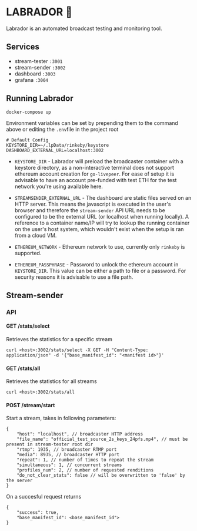 # LABRADOR :dog:

Labrador is an automated broadcast testing and monitoring tool.

## Services
* stream-tester `:3001`
* stream-sender `:3002`
* dashboard `:3003` 
* grafana `:3004`

## Running Labrador

```
docker-compose up
```

Environment variables can be set by prepending them to the command above or editing the `.env`file in the project root

```
# Default Config
KEYSTORE_DIR=~/.lpData/rinkeby/keystore
DASHBOARD_EXTERNAL_URL=localhost:3002
```

- `KEYSTORE_DIR` - Labrador will preload the broadcaster container with a keystore directory, as a non-interactive terminal does not support ethereum account creation for `go-livepeer`. For ease of setup it is advisable to have an account pre-funded with test ETH for the test network you're using available here.

- `STREAMSENDER_EXTERNAL_URL` - The dashboard are static files served on an HTTP server. This means the javascript is executed in the user's browser and therefore the `stream-sender` API URL needs to be configured to be the external URL (or localhost when running locally). A reference to a container name/IP will try to lookup the running container on the user's host system, which wouldn't exist when the setup is ran from a cloud VM. 

- `ETHEREUM_NETWORK` - Ethereum network to use, currently only `rinkeby` is supported.

- `ETHEREUM_PASSPHRASE` - Password to unlock the ethereum account in `KEYSTORE_DIR`. This value can be either a path to file or a password. For security reasons it is advisable to use a file path.

## Stream-sender

### API

#### GET /stats/select

Retrieves the statistics for a specific stream 

```
curl <host>:3002/stats/select -X GET -H "Content-Type: application/json" -d '{"base_manifest_id": "<manifest id>"}'
```

#### GET /stats/all

Retrieves the statistics for all streams

```
curl <host>:3002/stats/all
```

#### POST /stream/start

Start a stream, takes in following parameters:

```
{
    "host": "localhost", // broadcaster HTTP address
    "file_name": "official_test_source_2s_keys_24pfs.mp4", // must be present in stream-tester root dir
    "rtmp": 1935, // broadcaster RTMP port
    "media": 8935, // broadcaster HTTP port
    "repeat": 1, // number of times to repeat the stream
    "simultaneous": 1, // concurrent streams
    "profiles_num": 2, // number of requested renditions
    "do_not_clear_stats": false // will be overwritten to 'false' by the server
}
```

On a succesful request returns 

```
{
    "success": true,
    "base_manifest_id": <base_manifest_id">
}
```

